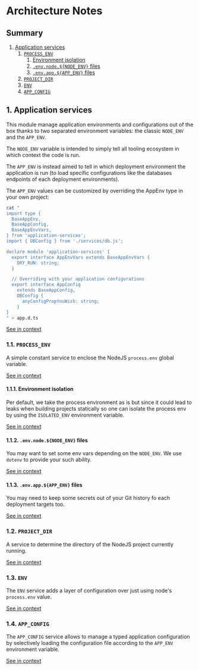 [//]: # ( )
[//]: # (This file is automatically generated by the `jsarch`)
[//]: # (module. Do not change it elsewhere, changes would)
[//]: # (be overriden.)
[//]: # ( )
# Architecture Notes

## Summary

1. [Application services](#1-application-services)
   1. [`PROCESS_ENV`](#11-`process_env`)
      1. [Environment isolation](#111-environment-isolation)
      2. [`.env.node.${NODE_ENV}` files](#112-`.env.node.${node_env}`-files)
      3. [`.env.app.${APP_ENV}` files](#113-`.env.app.${app_env}`-files)
   2. [`PROJECT_DIR`](#12-`project_dir`)
   3. [`ENV`](#13-`env`)
   4. [`APP_CONFIG`](#14-`app_config`)


## 1. Application services

This module manage application environments and configurations
 out of the box thanks to two separated environment variables:
 the classic `NODE_ENV` and the `APP_ENV`.

The `NODE_ENV` variable is intended to simply tell all
 tooling ecosystem in which context the code is run.

The `APP_ENV` is instead aimed to tell in which deployment
 environment the application is run (to load specific
 configurations like the databases endpoints of each
 deployment environments).

The `APP_ENV` values can be customized by overriding
 the AppEnv type in your own project:
```sh
cat "
import type {
  BaseAppEnv,
  BaseAppConfig,
  BaseAppEnvVars,
} from 'application-services';
import { DBConfig } from './services/db.js';

declare module 'application-services' {
  export interface AppEnvVars extends BaseAppEnvVars {
    DRY_RUN: string;
  }

  // Overriding with your application configurations
  export interface AppConfig
    extends BaseAppConfig,
    DBConfig {
      anyConfigPropYouWish: string;
    }
}
" > app.d.ts
```

[See in context](./src/index.ts#L1-L40)



### 1.1. `PROCESS_ENV`

A simple constant service to enclose the NodeJS `process.env`
 global variable.

[See in context](./src/services/PROCESS_ENV.ts#L3-L7)



#### 1.1.1. Environment isolation

Per default, we take the process environment as is
 but since it could lead to leaks when building
 projects statically so one can isolate the process
 env by using the `ISOLATED_ENV` environment variable.

[See in context](./src/services/ENV.ts#L76-L81)



#### 1.1.2. `.env.node.${NODE_ENV}` files

You may want to set some env vars depending on the
 `NODE_ENV`. We use `dotenv` to provide your such
 ability.

[See in context](./src/services/ENV.ts#L89-L94)



#### 1.1.3. `.env.app.${APP_ENV}` files

You may need to keep some secrets out of your Git
 history fo each deployment targets too.

[See in context](./src/services/ENV.ts#L97-L100)



### 1.2. `PROJECT_DIR`

A service to determine the directory of the NodeJS project
 currently running.

[See in context](./src/services/PROJECT_DIR.ts#L7-L11)



### 1.3. `ENV`

The `ENV` service adds a layer of configuration over just using
 node's `process.env` value.

[See in context](./src/services/ENV.ts#L23-L27)



### 1.4. `APP_CONFIG`

The `APP_CONFIG` service allows to manage a typed application
 configuration by selectively loading the configuration file
 according to the `APP_ENV` environment variable.

[See in context](./src/services/APP_CONFIG.ts#L8-L13)

